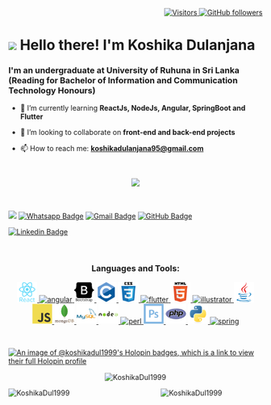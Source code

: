 <p align="right">
  <a href="https://github.com/KoshikaDul1999">
    <img src="https://komarev.com/ghpvc/?username=KoshikaDul1999&style=flat-square&color=040404" alt="Visitors" />
  </a>
  
  <a href="https://github.com/KoshikaDul1999?tab=followers">
    <img alt="GitHub followers" src="https://img.shields.io/github/followers/KoshikaDul1999?style=flat-square&color=040404&labelColor=565656&logo=github" alt="Followers" />
  </a>
</p>

<h1 align="left" id="macropower-title"><img src="https://media.giphy.com/media/hvRJCLFzcasrR4ia7z/giphy.gif" width="25px"></a> Hello there! I'm Koshika Dulanjana</h1>
<h3 align="left">I'm an undergraduate at University of Ruhuna in Sri Lanka (Reading for Bachelor of Information and Communication Technology Honours)</h3>


- 🌱 I’m currently learning **ReactJs, NodeJs, Angular, SpringBoot and Flutter**

- 👯 I’m looking to collaborate on **front-end and back-end projects**

- 📫 How to reach me: **koshikadulanjana95@gmail.com**

<br>
<p align="center"><img src="https://media.giphy.com/media/f3iwJFOVOwuy7K6FFw/giphy.gif" ></p>
<br>

[![](https://img.shields.io/website?color=040404&style=flat-square&labelColor=18d26e&up_message=MS&url=https://KoshikaDul1999.github.io)](https://KoshikaDul1999.github.io)
[![Whatsapp Badge](https://img.shields.io/badge/WhatsApp-075e54?style=flat-square&logo=whatsapp&logoColor=white&link=https://wa.me/+94783085892)](https://wa.me/+94783085892)
[![Gmail Badge](https://img.shields.io/badge/Gmail-db4437?style=flat-square&logo=Gmail&logoColor=white&link=mailto:koshikadulanjana95@gmail.com)](mailto:koshikadulanjana95@gmail.com)
[![GitHub Badge](https://img.shields.io/badge/GitHub-100000?style=flat-square&logo=github&logoColor=white&link=https://github.com/KoshikaDul1999)](https://github.com/KoshikaDul1999)
<!--[![Stack-overflow Badge](https://img.shields.io/badge/Stack-overflow-FE7A16?style=flat-square&logo=stack-overflow&logoColor=white&link=https://stackoverflow.com/users/13410194/madushan-sandaruwan)](https://stackoverflow.com/users/13410194/madushan-sandaruwan)-->
[![Linkedin Badge](https://img.shields.io/badge/LinkedIn-0a66c2?style=flat-square&labelColor=0a66c2&logo=Linkedin&logoColor=white&link=https://www.linkedin.com/in/koshika-dulanjana-7a3aba216/)](https://www.linkedin.com/in/koshika-dulanjana-7a3aba216/)
<!--[![Medium Badge](https://img.shields.io/badge/Medium-02b875?style=flat-square&labelColor=12100e&logo=Medium&link=https://madushansandaru1.medium.com/)](https://madushansandaru1.medium.com/)-->
<!--[![Telegram Badge](https://img.shields.io/badge/Telegram-0088cc?style=flat-square&logoColor=white&logo=Telegram&link=https://t.me/madushansandaru1)](https://web.telegram.org/k/)
[![Facebook Badge](https://img.shields.io/badge/Facebook-1877f2?style=flat-square&logoColor=white&logo=facebook&link=https://www.facebook.com/MadushanSandaru1)](https://www.facebook.com/KoshikaDulanjana)
[![Instagram Badge](https://img.shields.io/badge/Instagram-c32aa3?style=flat-square&logo=instagram&logoColor=white&link=https://www.instagram.com/madushansandaru1/)](https://www.instagram.com/koshikadulanjana/)-->

<br>

<h3 align="center">Languages and Tools:</h3>
<p align="center"> 
  <a href="https://reactjs.org/" target="_blank" rel="noreferrer"> <img src="https://raw.githubusercontent.com/devicons/devicon/master/icons/react/react-original-wordmark.svg" alt="react" width="40" height="40"/> </a>
  <a href="https://angular.io" target="_blank" rel="noreferrer"> <img src="https://angular.io/assets/images/logos/angular/angular.svg" alt="angular" width="40" height="40"/> </a> 
  <a href="https://getbootstrap.com" target="_blank" rel="noreferrer"> <img src="https://raw.githubusercontent.com/devicons/devicon/master/icons/bootstrap/bootstrap-plain-wordmark.svg" alt="bootstrap" width="40" height="40"/> </a> 
  <a href="https://www.cprogramming.com/" target="_blank" rel="noreferrer"> <img src="https://raw.githubusercontent.com/devicons/devicon/master/icons/c/c-original.svg" alt="c" width="40" height="40"/> </a> 
  <a href="https://www.w3schools.com/css/" target="_blank" rel="noreferrer"> <img src="https://raw.githubusercontent.com/devicons/devicon/master/icons/css3/css3-original-wordmark.svg" alt="css3" width="40" height="40"/> </a> 
  <a href="https://flutter.dev" target="_blank" rel="noreferrer"> <img src="https://www.vectorlogo.zone/logos/flutterio/flutterio-icon.svg" alt="flutter" width="40" height="40"/> </a> 
  <a href="https://www.w3.org/html/" target="_blank" rel="noreferrer"> <img src="https://raw.githubusercontent.com/devicons/devicon/master/icons/html5/html5-original-wordmark.svg" alt="html5" width="40" height="40"/> </a> 
  <a href="https://www.adobe.com/in/products/illustrator.html" target="_blank" rel="noreferrer"> <img src="https://www.vectorlogo.zone/logos/adobe_illustrator/adobe_illustrator-icon.svg" alt="illustrator" width="40" height="40"/> </a> 
  <a href="https://www.java.com" target="_blank" rel="noreferrer"> <img src="https://raw.githubusercontent.com/devicons/devicon/master/icons/java/java-original.svg" alt="java" width="40" height="40"/> </a> 
  <a href="https://developer.mozilla.org/en-US/docs/Web/JavaScript" target="_blank" rel="noreferrer"> <img src="https://raw.githubusercontent.com/devicons/devicon/master/icons/javascript/javascript-original.svg" alt="javascript" width="40" height="40"/> </a> 
  <a href="https://www.mongodb.com/" target="_blank" rel="noreferrer"> <img src="https://raw.githubusercontent.com/devicons/devicon/master/icons/mongodb/mongodb-original-wordmark.svg" alt="mongodb" width="40" height="40"/> </a> 
  <a href="https://www.mysql.com/" target="_blank" rel="noreferrer"> <img src="https://raw.githubusercontent.com/devicons/devicon/master/icons/mysql/mysql-original-wordmark.svg" alt="mysql" width="40" height="40"/> </a>
  <a href="https://nodejs.org" target="_blank" rel="noreferrer"> <img src="https://raw.githubusercontent.com/devicons/devicon/master/icons/nodejs/nodejs-original-wordmark.svg" alt="nodejs" width="40" height="40"/> </a> 
  <a href="https://www.perl.org/" target="_blank" rel="noreferrer"> <img src="https://api.iconify.design/logos-perl.svg" alt="perl" width="40" height="40"/> </a>     <a href="https://www.photoshop.com/en" target="_blank" rel="noreferrer"> <img src="https://raw.githubusercontent.com/devicons/devicon/master/icons/photoshop/photoshop-line.svg" alt="photoshop" width="40" height="40"/> </a> 
  <a href="https://www.php.net" target="_blank" rel="noreferrer"> <img src="https://raw.githubusercontent.com/devicons/devicon/master/icons/php/php-original.svg" alt="php" width="40" height="40"/> </a> 
  <a href="https://www.python.org" target="_blank" rel="noreferrer"> <img src="https://raw.githubusercontent.com/devicons/devicon/master/icons/python/python-original.svg" alt="python" width="40" height="40"/> </a> 
  <a href="https://spring.io/" target="_blank" rel="noreferrer"> <img src="https://www.vectorlogo.zone/logos/springio/springio-icon.svg" alt="spring" width="40" height="40"/> </a>
</p>

<br/>
<!--
<a href="#KoshikaDul1999-title">
  <img width="55%" src="https://github-readme-stats.vercel.app/api?username=KoshikaDul1999&show_icons=true&title_color=18d26e&icon_color=18d26e&text_color=ffffff&bg_color=040404&border_color=18d26e" alt="KoshikaDul1999" align="left" />
</a>

<a href="#KoshikaDul1999-title">
  <img width="40%" src="https://github-readme-stats.vercel.app/api/top-langs/?username=KoshikaDul1999&title_color=18d26e&text_color=ffffff&bg_color=040404&langs_count=8&layout=compact&border_color=18d26e" alt="KoshikaDul1999" align="right" />
</a>
-->

[![An image of @koshikadul1999's Holopin badges, which is a link to view their full Holopin profile](https://holopin.me/koshikadul1999)](https://holopin.io/@koshikadul1999)





<p align="center"><img align="center" src="https://streak-stats.demolab.com?user=KoshikaDul1999&theme=gruvbox_duo" alt="KoshikaDul1999" /></p>

<a href="#KoshikaDul1999-title">
  <img width="55%" src="https://github-readme-stats.vercel.app/api?username=KoshikaDul1999&show_icons=true&title_color=18d26e&icon_color=18d26e&text_color=ffffff&bg_color=040404&border_color=18d26e" alt="KoshikaDul1999" align="left" />
</a>

<a href="#KoshikaDul1999-title">
  <img width="40%" src="https://github-readme-stats.vercel.app/api/top-langs/?username=KoshikaDul1999&title_color=18d26e&text_color=ffffff&bg_color=040404&langs_count=8&layout=compact&border_color=18d26e" alt="KoshikaDul1999" align="right" />
</a>

<br>

